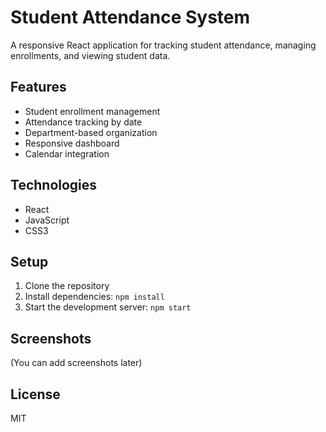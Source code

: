 # Student Attendance System

A responsive React application for tracking student attendance, managing enrollments, and viewing student data.

## Features

- Student enrollment management
- Attendance tracking by date
- Department-based organization
- Responsive dashboard
- Calendar integration

## Technologies

- React
- JavaScript
- CSS3

## Setup

1. Clone the repository
2. Install dependencies: `npm install`
3. Start the development server: `npm start`

## Screenshots

(You can add screenshots later)

## License

MIT
